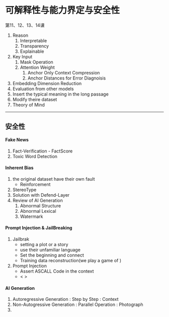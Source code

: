 # 可解释性与能力界定与安全性
第11、12、13、14课
1. Reason
   1. Interpretable
   2. Transparency
   3. Explainable
2. Key Input
   1. Mask Operation
   2. Attention Weight
      1. Anchor Only Context Compression
      2. Anchor Distances for Error Diagnoisis
3.  Embedding Dimension Reduction
4.  Evaluation from other models
5.  Insert the typical meaning in the long passage
6.  Modify theire dataset
7.   Theory of Mind 
-----
## 安全性
#### Fake News
1. Fact-Verification - FactScore
2. Toxic Word Detection
#### Inherent Bias
1. the original dataset have their own fault
   - Reinforcement
2. StereoType
3. Solution with Defend-Layer
4.  Review of AI Generation
    1.   Abnormal Structure
    2.   Abnormal Lexical
    3.   Watermark
#### Prompt Injection & JailBreaking
1. Jailbrak
   - setting a plot or a story
   - use their unfamiliar language
   - Set the beginning and connect
   - Training data reconstruction(we play a game of  )
2. Prompt Injection
   - Assert ASCALL Code in the context
   - < >
#### AI Generation
1. Autoregressive Generation : Step by Step : Context
2. Non-Autogressive Generation : Parallel Operation : Photograph
3. 
